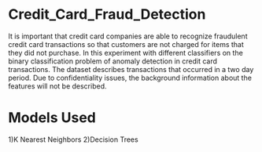 # Credit_Card_Fraud_Detection
It is important that credit card companies are able to recognize fraudulent credit card transactions so that customers are not charged for items that they did not 
purchase. In this experiment with different classifiers on the binary classification problem of anomaly detection in credit card
transactions. The dataset describes transactions that occurred in a two day period. Due to
confidentiality issues, the background information about the features will not be described. 

# Models Used 

1)K Nearest Neighbors
2)Decision Trees



